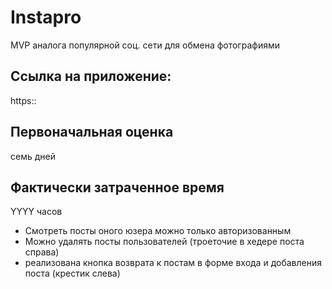 # Instapro

MVP аналога популярной соц. сети для обмена фотографиями

## Ссылка на приложение:

https::

## Первоначальная оценка

семь дней

## Фактически затраченное время

YYYY часов


- Смотреть посты оного юзера можно только авторизованным
- Можно удалять посты пользователей (троеточие в хедере поста справа)
- реализована кнопка возврата к постам в форме входа и добавления поста (крестик слева)
